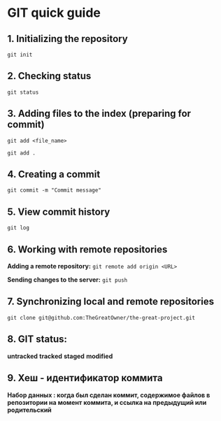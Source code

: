 # **GIT quick guide**

## 1. Initializing the repository

`git init`

## 2. Checking status

`git status`

## 3. Adding files to the index (preparing for commit)

`git add <file_name>`

`git add .`

## 4. Creating a commit

`git commit -m "Commit message"`

## 5. View commit history

`git log`

## 6. Working with remote repositories

**Adding a remote repository:**
`git remote add origin <URL>`

**Sending changes to the server:**
`git push`

## 7. Synchronizing local and remote repositories

`git clone git@github.com:TheGreatOwner/the-great-project.git`

## 8. GIT status:

**untracked**
**tracked**
**staged**
**modified**

## 9. Хеш - идентификатор коммита

**Набор данных  : когда был сделан коммит, содержимое файлов в репозитории на момент коммита,
и ссылка на предыдущий или родительский** 
